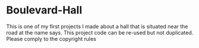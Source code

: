 # Boulevard-Hall
This is one of my first projects I made about a hall that is situated near the road at the name says. This project code can be re-used but not duplicated. Please comply to the copyright rules
